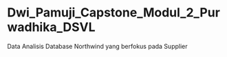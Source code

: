 # Dwi_Pamuji_Capstone_Modul_2_Purwadhika_DSVL
Data Analisis Database Northwind yang berfokus pada Supplier
